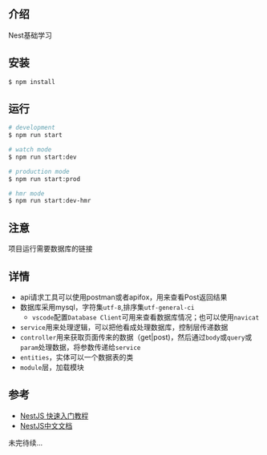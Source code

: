 ## 介绍

Nest基础学习

## 安装

```bash
$ npm install
```

## 运行

```bash
# development
$ npm run start

# watch mode
$ npm run start:dev

# production mode
$ npm run start:prod

# hmr mode
$ npm run start:dev-hmr
```

## 注意
项目运行需要数据库的链接


## 详情
* api请求工具可以使用postman或者apifox，用来查看Post返回结果
* 数据库采用mysql，字符集```utf-8```,排序集```utf-general-ci```
  * ```vscode```配置```Database Client```可用来查看数据库情况；也可以使用```navicat```
* ```service```用来处理逻辑，可以把他看成处理数据库，控制层传递数据
* ```controller```用来获取页面传来的数据（get|post)，然后通过```body```或```query```或```param```处理数据，将参数传递给```service```
* ```entities```，实体可以一个数据表的类
* ```module```层，加载模块

## 参考
* [NestJS 快速入门教程](https://jspang.com/article/87)
* [NestJS中文文档](https://www.nestjs.com.cn/)


未完待续...